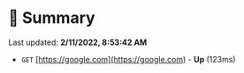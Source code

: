 # 📖 Summary
Last updated: **2/11/2022, 8:53:42 AM**

- `GET` [https://google.com](https://google.com) - **Up** (123ms)
